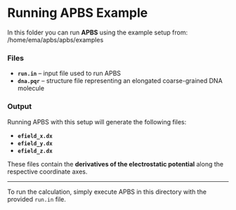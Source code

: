 # Running APBS Example

In this folder you can run **APBS** using the example setup from:
/home/ema/apbs/apbs/examples


### Files
- **`run.in`** – input file used to run APBS  
- **`dna.pqr`** – structure file representing an elongated coarse-grained DNA molecule  

### Output
Running APBS with this setup will generate the following files:

- **`efield_x.dx`**  
- **`efield_y.dx`**  
- **`efield_z.dx`**

These files contain the **derivatives of the electrostatic potential** along the respective coordinate axes.  

---

To run the calculation, simply execute APBS in this directory with the provided `run.in` file.

